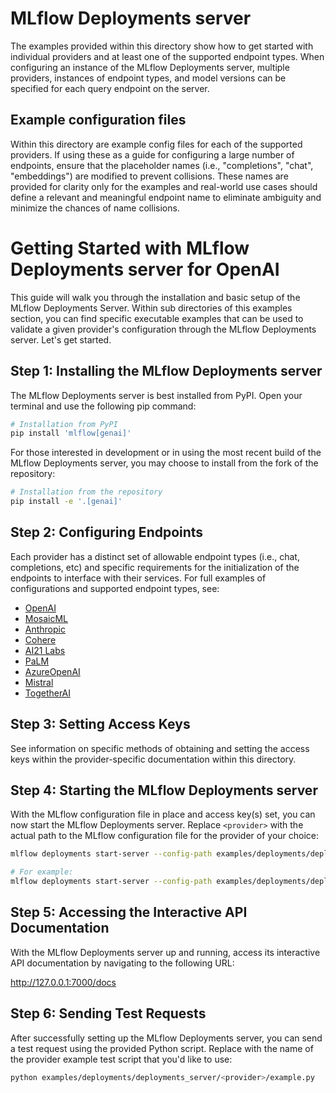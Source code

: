 # MLflow Deployments server

The examples provided within this directory show how to get started with individual providers and at least
one of the supported endpoint types. When configuring an instance of the MLflow Deployments server, multiple providers,
instances of endpoint types, and model versions can be specified for each query endpoint on the server.

## Example configuration files

Within this directory are example config files for each of the supported providers. If using these as a guide
for configuring a large number of endpoints, ensure that the placeholder names (i.e., "completions", "chat", "embeddings")
are modified to prevent collisions. These names are provided for clarity only for the examples and real-world
use cases should define a relevant and meaningful endpoint name to eliminate ambiguity and minimize the chances of name collisions.

# Getting Started with MLflow Deployments server for OpenAI

This guide will walk you through the installation and basic setup of the MLflow Deployments Server.
Within sub directories of this examples section, you can find specific executable examples
that can be used to validate a given provider's configuration through the MLflow Deployments server.
Let's get started.

## Step 1: Installing the MLflow Deployments server

The MLflow Deployments server is best installed from PyPI. Open your terminal and use the following pip command:

```sh
# Installation from PyPI
pip install 'mlflow[genai]'
```

For those interested in development or in using the most recent build of the MLflow Deployments server, you may choose to install from the fork of the repository:

```sh
# Installation from the repository
pip install -e '.[genai]'
```

## Step 2: Configuring Endpoints

Each provider has a distinct set of allowable endpoint types (i.e., chat, completions, etc) and
specific requirements for the initialization of the endpoints to interface with their services.
For full examples of configurations and supported endpoint types, see:

- [OpenAI](openai/config.yaml)
- [MosaicML](mosaicml/config.yaml)
- [Anthropic](anthropic/config.yaml)
- [Cohere](cohere/config.yaml)
- [AI21 Labs](ai21labs/config.yaml)
- [PaLM](palm/config.yaml)
- [AzureOpenAI](azure_openai/config.yaml)
- [Mistral](mistral/config.yaml)
- [TogetherAI](togetherai/config.yaml)

## Step 3: Setting Access Keys

See information on specific methods of obtaining and setting the access keys within the provider-specific documentation within this directory.

## Step 4: Starting the MLflow Deployments server

With the MLflow configuration file in place and access key(s) set, you can now start the MLflow Deployments server.
Replace `<provider>` with the actual path to the MLflow configuration file for the provider of your choice:

```sh
mlflow deployments start-server --config-path examples/deployments/deployments_server/<provider>/config.yaml --port 7000

# For example:
mlflow deployments start-server --config-path examples/deployments/deployments_server/openai/config.yaml --port 7000
```

## Step 5: Accessing the Interactive API Documentation

With the MLflow Deployments server up and running, access its interactive API documentation by navigating to the following URL:

http://127.0.0.1:7000/docs

## Step 6: Sending Test Requests

After successfully setting up the MLflow Deployments server, you can send a test request using the provided Python script.
Replace <provider> with the name of the provider example test script that you'd like to use:

```sh
python examples/deployments/deployments_server/<provider>/example.py
```
